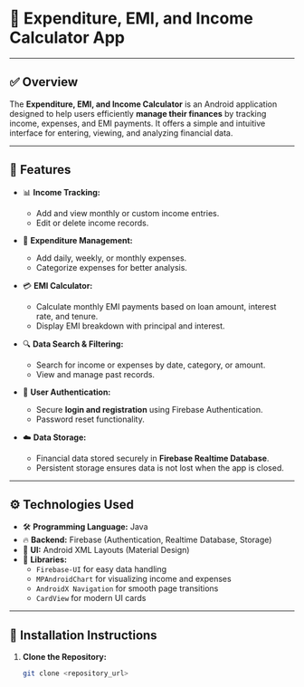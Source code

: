 # 📱 **Expenditure, EMI, and Income Calculator App**

---

## ✅ **Overview**
The **Expenditure, EMI, and Income Calculator** is an Android application designed to help users efficiently **manage their finances** by tracking income, expenses, and EMI payments. It offers a simple and intuitive interface for entering, viewing, and analyzing financial data.

---

## 🚀 **Features**
- 📊 **Income Tracking:**  
   - Add and view monthly or custom income entries.  
   - Edit or delete income records.  

- 💸 **Expenditure Management:**  
   - Add daily, weekly, or monthly expenses.  
   - Categorize expenses for better analysis.  

- 💳 **EMI Calculator:**  
   - Calculate monthly EMI payments based on loan amount, interest rate, and tenure.  
   - Display EMI breakdown with principal and interest.

- 🔍 **Data Search & Filtering:**  
   - Search for income or expenses by date, category, or amount.  
   - View and manage past records.  

- 🔐 **User Authentication:**  
   - Secure **login and registration** using Firebase Authentication.  
   - Password reset functionality.  

- ☁️ **Data Storage:**  
   - Financial data stored securely in **Firebase Realtime Database**.  
   - Persistent storage ensures data is not lost when the app is closed.

---

## ⚙️ **Technologies Used**
- 🛠️ **Programming Language:** Java  
- 🔥 **Backend:** Firebase (Authentication, Realtime Database, Storage)  
- 🎨 **UI:** Android XML Layouts (Material Design)  
- 🔧 **Libraries:**  
   - `Firebase-UI` for easy data handling  
   - `MPAndroidChart` for visualizing income and expenses  
   - `AndroidX Navigation` for smooth page transitions  
   - `CardView` for modern UI cards

---

## 📲 **Installation Instructions**
1. **Clone the Repository:**
   ```bash
   git clone <repository_url>
